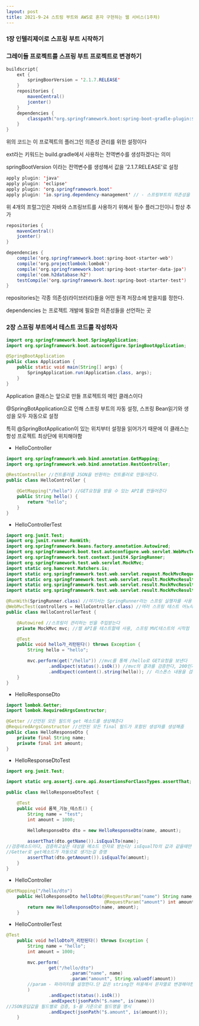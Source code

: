 ```yaml
---
layout: post
title: 2021-9-24 스트링 부트와 AWS로 혼자 구현하는 웹 서비스(1주차)
---
```


### 1장 인텔리제이로 스프링 부트 시작하기

### 그레이들 프로젝트를 스프링 부트 프로젝트로 변경하기

```java
buildscript{
	ext {
		springBoorVersion = '2.1.7.RELEASE'
	}
	repositories {
		mavenCentral()
		jcenter()
	}
	dependencies {
		classpath("org.springframework.boot:spring-boot-gradle-plugin:${springBoorVersion}")
	}
}
```

위의 코드는 이 프로젝트의 플러그인 의존성 관리를 위한 설정이다

ext라는 키워드는 build.gradle에서 사용하는 전역변수를 생성하겠다는 의미

springBootVersion 이라는 전역변수를 생성해서 값을 '2.1.7.RELEASE'로 설정

```java
apply plugin: 'java'
apply plugin: 'eclipse'
apply plugin: 'org.springframework.boot'
apply plugin: 'io.spring.dependency-management' // - 스프링부트의 의존성을 관리해 주는 플러그인이라 꼭 추가
```

위 4개의 프럴그인은 자바와 스프링브트를 사용하기 위해서 필수 플러그인이니 항상 추가

```java
repositories {
    mavenCentral()
    jcenter()
}

dependencies {
    compile('org.springframework.boot:spring-boot-starter-web')
    compile('org.projectlombok:lombok')
    compile('org.springframework.boot:spring-boot-starter-data-jpa')
    compile('com.h2database:h2')
    testCompile('org.springframework.boot:spring-boot-starter-test')
}
```

repositories는 각종 의존성(라이브러리)들을 어떤 원격 저장소에 받을지를 정한다.

dependencies 는 프로젝트 개발에 필요한 의존성들을 선언하는 곳

### 2장 스프링 부트에서 테스트 코드를 작성하자

```java
import org.springframework.boot.SpringApplication;
import org.springframework.boot.autoconfigure.SpringBootApplication;

@SpringBootApplication
public class Application {
    public static void main(String[] args) {
        SpringApplication.run(Application.class, args);
    }
}
```

Application 클래스는 앞으로 만들 프로젝트의 메인 클래스이다

@SpringBotApplication으로 인해 스프링 부트의 자동 설정, 스프링 Bean읽기와 생성을 모두 자동으로 설정

특히 @SpringBotApplication이 있는 위치부터 설정을 읽어가기 때문에 이 클래스는 항성 프로젝트 최상단에 위치해야함

- HelloController

```java
import org.springframework.web.bind.annotation.GetMapping;
import org.springframework.web.bind.annotation.RestController;

@RestController //컨트롤러를 JSON을 반환하는 컨트롤러로 만들어준다.
public class HelloController {

    @GetMapping("/hello") //GET요청을 받을 수 있는 API를 만들어준다
    public String hello() {
        return "hello";
    }
}
```

- HelloControllerTest

```java
import org.junit.Test;
import org.junit.runner.RunWith;
import org.springframework.beans.factory.annotation.Autowired;
import org.springframework.boot.test.autoconfigure.web.servlet.WebMvcTest;
import org.springframework.test.context.junit4.SpringRunner;
import org.springframework.test.web.servlet.MockMvc;
import static org.hamcrest.Matchers.is;
import static org.springframework.test.web.servlet.request.MockMvcRequestBuilders.get;
import static org.springframework.test.web.servlet.result.MockMvcResultMatchers.content;
import static org.springframework.test.web.servlet.result.MockMvcResultMatchers.jsonPath;
import static org.springframework.test.web.servlet.result.MockMvcResultMatchers.status;

@RunWith(SpringRunner.class) //여기서는 SpringRunner라는 스프링 실행자를 사용
@WebMvcTest(controllers = HelloController.class) //여러 스프링 테스트 어노테이션중 Web에 집중할 수 있는 어노테이션
public class HelloControllerTest {

    @Autowired //스프링이 관리하는 빈을 주입받는다
    private MockMvc mvc; //웹 API를 테스트할때 사용, 스프링 MVC테스트의 시작점

    @Test
    public void hello가_리턴된다() throws Exception {
        String hello = "hello";

        mvc.perform(get("/hello")) //mvc를 통해 /hello로 GET요청을 보낸다
                .andExpect(status().isOk()) //mvc의 결과를 검증한다, 200인지 아닌지
                .andExpect(content().string(hello)); // 리스폰스 내용을 검증, hello가 왔나 검증
    }
}
```

- HelloResponseDto

```java
import lombok.Getter;
import lombok.RequiredArgsConstructor;

@Getter //선언된 모든 필드의 get 메소드를 생성해준다
@RequiredArgsConstructor //선언된 모든 final 필드가 포함된 생성자를 생성해줌
public class HelloResponseDto {
    private final String name;
    private final int amount;
}
```

- HelloResponseDtoTest

```java
import org.junit.Test;

import static org.assertj.core.api.AssertionsForClassTypes.assertThat;

public class HelloResponseDtoTest {

    @Test
    public void 롬북_기능_테스트() {
        String name = "test";
        int amount = 1000;

        HelloResponseDto dto = new HelloResponseDto(name, amount);

        assertThat(dto.getName()).isEqualTo(name);
//검증메소드이다, 검증하고싶은 대상을 메소드 인자로 받는다/ isEqualTO의 값과 같을때만 성공
//Getter로 get메소드가 자동으로 생기는걸 증명
        assertThat(dto.getAmount()).isEqualTo(amount);
    }
}
```

- HelloController

```java
@GetMapping("/hello/dto")
    public HelloResponseDto helloDto(@RequestParam("name") String name,
                                     @RequestParam("amount") int amount) {
        return new HelloResponseDto(name, amount);
    }
```

- HelloControllerTest

```java
@Test
    public void helloDto가_리턴된다() throws Exception {
        String name = "hello";
        int amount = 1000;

        mvc.perform(
                get("/hello/dto")
                        .param("name", name)
                        .param("amount", String.valueOf(amount))
		//param - 파라미터를 설정한다.단 값은 string만 허용해서 문자열로 변경해야한다.
        )
                .andExpect(status().isOk())
                .andExpect(jsonPath("$.name", is(name)))
//JSON응답값을 필드별로 검증, $-을 기준으로 필드명을 명시
                .andExpect(jsonPath("$.amount", is(amount)));
    }
```